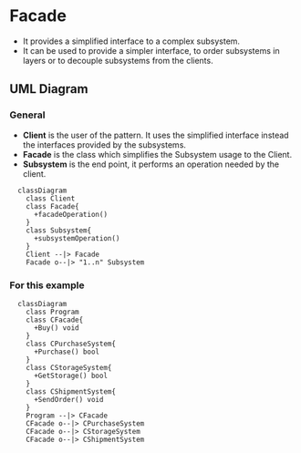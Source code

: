 # Facade
 - It provides a simplified interface to a complex subsystem.
 - It can be used to provide a simpler interface, to order subsystems in layers or to decouple subsystems from the clients.

## UML Diagram
### General
- **Client** is the user of the pattern. It uses the simplified interface instead the interfaces provided by the subsystems.
- **Facade** is the class which simplifies the Subsystem usage to the Client.
- **Subsystem** is the end point, it performs an operation needed by the client.
```mermaid
  classDiagram
    class Client
    class Facade{
      +facadeOperation()
    }
    class Subsystem{
      +subsystemOperation()
    }
    Client --|> Facade
    Facade o--|> "1..n" Subsystem
```
### For this example
```mermaid
  classDiagram
    class Program
    class CFacade{
      +Buy() void
    }
    class CPurchaseSystem{
      +Purchase() bool
    }
    class CStorageSystem{
      +GetStorage() bool
    }
    class CShipmentSystem{
      +SendOrder() void
    }
    Program --|> CFacade
    CFacade o--|> CPurchaseSystem
    CFacade o--|> CStorageSystem
    CFacade o--|> CShipmentSystem
```
